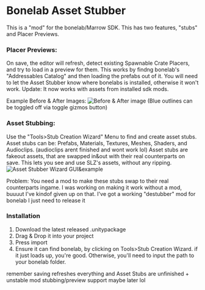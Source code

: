 # Bonelab Asset Stubber
This is a "mod" for the bonelab/Marrow SDK. This has two features, "stubs" and Placer Previews.

### Placer Previews:
On save, the editor will refresh, detect existing Spawnable Crate Placers, and try to load in a preview for them.
This works by findng bonelab's "Addressables Catalog" and then loading the prefabs out of it.
You will need to let the Asset Stubber know where bonelabs is installed, otherwise it won't work.
Update: It now works with assets from installed sdk mods.

Example Before & After Images:
![Before & After image](https://cdn.discordapp.com/attachments/875811073624784967/1208897422626127942/prevew.png?ex=65e4f475&is=65d27f75&hm=865793c2ef0e692c8894b3c135678ea0d285198d8d36c278baa46afcf5b4185c&)
(Blue outlines can be toggled off via toggle gizmos button)

### Asset Stubbing:
Use the "Tools>Stub Creation Wizard" Menu to find and create asset stubs.
Asset stubs can be: Prefabs, Materials, Textures, Meshes, Shaders, and Audioclips. (audioclips arent finished and wont work lol)
Asset stubs are fakeout assets, that are swapped in&out with their real counterparts on save.
This lets you see and use SLZ's assets, without any ripping.
![Asset Stubber Wizard GUI&example](https://cdn.discordapp.com/attachments/875811073624784967/1208901586068312164/pee.png?ex=65e4f856&is=65d28356&hm=f84f271a62386177e0185761a3e4f1f8adea119ba1d5b80ee7b56ee402beae9d&)

Problem: You need a mod to make these stubs swap to their real counterparts ingame.
I was working on making it work without a mod, buuuut I've kindof given up on that.
I've got a working "destubber" mod for bonelab I just need to release it

### Installation
1. Download the latest released .unitypackage
2. Drag & Drop it into your project
3. Press import
4. Ensure it can find bonelab, by clicking on Tools>Stub Creation Wizard. if it just loads up, you're good. Otherwise, you'll need to input the path to your bonelab folder.

remember saving refreshes everything and Asset Stubs are unfinished + unstable
mod stubbing/preview support maybe later lol
